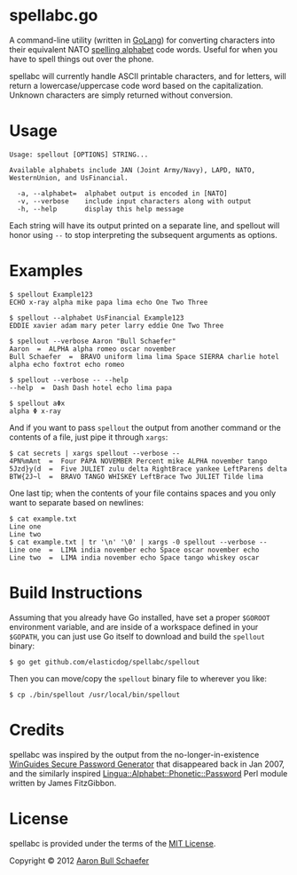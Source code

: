 spellabc.go
===========

A command-line utility (written in [GoLang](http://golang.org/)) for
converting characters into their equivalent NATO [spelling
alphabet](https://en.wikipedia.org/wiki/Spelling_alphabet) code words.
Useful for when you have to spell things out over the phone.

spellabc will currently handle ASCII printable characters, and for
letters, will return a lowercase/uppercase code word based on the
capitalization. Unknown characters are simply returned without conversion.

Usage
=====

    Usage: spellout [OPTIONS] STRING...

    Available alphabets include JAN (Joint Army/Navy), LAPD, NATO,
    WesternUnion, and UsFinancial.

      -a, --alphabet=  alphabet output is encoded in [NATO]
      -v, --verbose    include input characters along with output
      -h, --help       display this help message

Each string will have its output printed on a separate line, and spellout
will honor using `--` to stop interpreting the subsequent arguments as
options.

Examples
========

    $ spellout Example123
    ECHO x-ray alpha mike papa lima echo One Two Three

    $ spellout --alphabet UsFinancial Example123
    EDDIE xavier adam mary peter larry eddie One Two Three

    $ spellout --verbose Aaron "Bull Schaefer"
    Aaron  =  ALPHA alpha romeo oscar november
    Bull Schaefer  =  BRAVO uniform lima lima Space SIERRA charlie hotel alpha echo foxtrot echo romeo

    $ spellout --verbose -- --help
    --help  =  Dash Dash hotel echo lima papa

    $ spellout aΦx
    alpha Φ x-ray

And if you want to pass `spellout` the output from another command or the
contents of a file, just pipe it through `xargs`:

    $ cat secrets | xargs spellout --verbose --
    4PN%mAnt  =  Four PAPA NOVEMBER Percent mike ALPHA november tango
    5Jzd}y(d  =  Five JULIET zulu delta RightBrace yankee LeftParens delta
    BTW{2J~l  =  BRAVO TANGO WHISKEY LeftBrace Two JULIET Tilde lima

One last tip; when the contents of your file contains spaces and you only
want to separate based on newlines:

    $ cat example.txt
    Line one
    Line two
    $ cat example.txt | tr '\n' '\0' | xargs -0 spellout --verbose --
    Line one  =  LIMA india november echo Space oscar november echo
    Line two  =  LIMA india november echo Space tango whiskey oscar

Build Instructions
==================

Assuming that you already have Go installed, have set a proper `$GOROOT`
environment variable, and are inside of a workspace defined in your
`$GOPATH`, you can just use Go itself to download and build the `spellout`
binary:

    $ go get github.com/elasticdog/spellabc/spellout

Then you can move/copy the `spellout` binary file to wherever you like:

    $ cp ./bin/spellout /usr/local/bin/spellout

Credits
=======

spellabc was inspired by the output from the no-longer-in-existence
[WinGuides Secure Password Generator](http://www.winguides.com/security/password.php)
that disappeared back in Jan 2007, and the similarly inspired
[Lingua::Alphabet::Phonetic::Password](http://search.cpan.org/~jfitz/Lingua-Alphabet-Phonetic-Password-0.11/lib/Lingua/Alphabet/Phonetic/Password.pm)
Perl module written by James FitzGibbon.

License
=======

spellabc is provided under the terms of the
[MIT License](http://www.opensource.org/licenses/MIT).

Copyright &copy; 2012 [Aaron Bull Schaefer](mailto:aaron@elasticdog.com)
